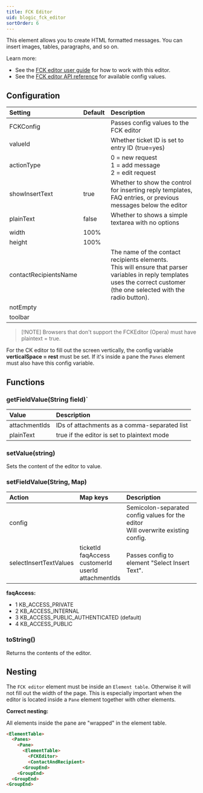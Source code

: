 ```yaml
---
title: FCK Editor
uid: blogic_fck_editor
sortOrder: 6
---
```


This element allows you to create HTML formatted messages. You can insert images, tables, paragraphs, and so on.

Learn more:

* See the [FCK editor user guide](http://docs.fckeditor.net/FCKeditor_2.x/Users_Guide) for how to work with this editor.
* See the [FCK editor API reference](http://docs.fckeditor.net/FCKeditor\_2.x/Developers\_Guide/Configuration/Configuration\_Options) for available config values.

## Configuration

| Setting           | Default | Description                                     |
|:------------------|:--------|:------------------------------------------------|
| FCKConfig         |         | Passes config values to the FCK editor          |
| valueId           |         | Whether ticket ID is set to entry ID (true=yes) |
| actionType        |         | 0 = new request<br/>1 = add message<br/> 2 = edit request |
| showInsertText    | true    | Whether to show the control for inserting reply templates, FAQ entries, or previous messages below the editor |
| plainText         | false   | Whether to shows a simple textarea with no options |
| width             | 100%    |                                                 |
| height            | 100%    |                                                 |
| contactRecipientsName |     | The name of the contact recipients elements.<br/>This will ensure that parser variables in reply templates uses the correct customer (the one selected with the radio button). |
| notEmpty          |         |                                                 |
| toolbar           |         |                                                 |

> [!NOTE] Browsers that don't support the FCKEditor (Opera) must have plaintext = true.

For the CK editor to fill out the screen vertically, the config variable **verticalSpace = rest** must be set. If it's inside a pane the `Panes` element must also have this config variable.

## Functions

### getFieldValue(String field)`

| Value         | Description                                  |
|:--------------|:---------------------------------------------|
| attachmentIds | IDs of attachments as a comma-separated list |
| plainText     | true if the editor is set to plaintext mode  |

### setValue(string)

Sets the content of the editor to value.

### setFieldValue(String, Map)

| Action                 | Map keys               | Description   |
|:-----------------------|:-----------------------|:--------------|
| config                 |                        | Semicolon-separated config values for the editor<br/>Will overwrite existing config. |
| selectInsertTextValues | ticketId<br/>faqAccess<br/>customerId<br/>userId<br/>attachmentIds | Passes config to element "Select Insert Text". |

**faqAccess:**

* 1 KB_ACCESS_PRIVATE
* 2 KB_ACCESS_INTERNAL
* 3 KB_ACCESS_PUBLIC_AUTHENTICATED (default)
* 4 KB_ACCESS_PUBLIC

### toString()

Returns the contents of the editor.

## Nesting

The `FCK editor` element must be inside an `Element table`. Otherwise it will not fill out the width of the page. This is especially important when the editor is located inside a `Pane` element together with other elements.

**Correct nesting:**

All elements inside the pane are "wrapped" in the element table.

```html
<ElementTable>
  <Panes>
    <Pane>
      <ElementTable>
        <FCKEditor>
        <ContactAndRecipient>
      <GroupEnd>
    <GroupEnd>
  <GroupEnd>
<GroupEnd>
```

